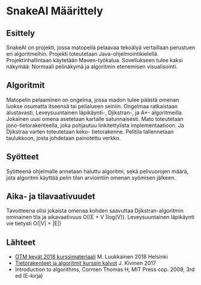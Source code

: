 # SnakeAI Määrittely

## Esittely
SnakeAI on projekti, jossa matopeliä pelaavaa tekoälyä vertaillaan
perustuen eri algoritmeihin. Projekti toteutetaan Java-ohjelmointikielellä.
Projektinhallintaan käytetään Maven-työkalua. Sovellukseen tulee kaksi näkymää:
Normaali pelinäkymä ja algoritmin etenemisen visualisointi.
## Algoritmit
Matopelin pelaaminen on ongelma, jossa madon tulee päästä omenan luokse
osumatta itseensä tai pelialueen seiniin.
Ongelmaa ratkaistaan alustavasti, Leveysuuntainen
 läpikäynti-, Djikstran-, ja A*-
algoritmeilla. Jokainen uusi omena asetetaan kartalle satunnaisesti.
Mato toteutetaan jono-tietorakenteella, joka pohjautuu linkitettylista
implementaatioon. Ja Djikstraa varten toteutetaan keko-
tietorakenne. Pelitila tallennetaan taulukkoon, josta johdetaan painotettu verkko.
## Syötteet
Syötteenä ohjelmalle annetaan haluttu algoritmi, sekä pelivuorojen määrä,
jota algoritmi käyttää pelin tilan arviointiin omenan syömisen jälkeen.
## Aika- ja tilavaativuudet
Tavoitteena olisi jokaista omenaa kohden saavuttaa Djikstran-algoritmin
ominainen tila ja aikavaativuus O((E + V )log(V)). Leveysuuntainen läpikäynti
vie tietysti O(|V| + |E|)

## Lähteet
- [OTM kevät 2018 kurssimateriaali](https://github.com/mluukkai/otm-2018/blob/master/web/materiaali.md) M. Luukkainen 2018 Helsinki
- [Tietorakenteet ja algoritmit kurssin kalvot](https://www.cs.helsinki.fi/u/saska/tira.pdf) J. Kivinen 2017
- Introduction to algorithms, Cormen Thomas H, MIT Press cop. 2009, 3rd ed (E-kirja)
